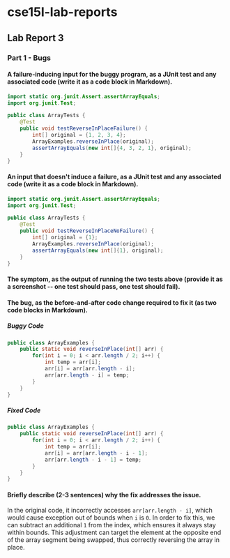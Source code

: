 # cse15l-lab-reports

## Lab Report 3

### Part 1 - Bugs

#### A failure-inducing input for the buggy program, as a JUnit test and any associated code (write it as a code block in Markdown).

```java
import static org.junit.Assert.assertArrayEquals;
import org.junit.Test;

public class ArrayTests {
    @Test
    public void testReverseInPlaceFailure() {
        int[] original = {1, 2, 3, 4};
        ArrayExamples.reverseInPlace(original);
        assertArrayEquals(new int[]{4, 3, 2, 1}, original);
    }
}
```

#### An input that doesn't induce a failure, as a JUnit test and any associated code (write it as a code block in Markdown).

```java
import static org.junit.Assert.assertArrayEquals;
import org.junit.Test;

public class ArrayTests {
    @Test
    public void testReverseInPlaceNoFailure() {
        int[] original = {1};
        ArrayExamples.reverseInPlace(original);
        assertArrayEquals(new int[]{1}, original);
    }
}

```

#### The symptom, as the output of running the two tests above (provide it as a screenshot -- one test should pass, one test should fail).



#### The bug, as the before-and-after code change required to fix it (as two code blocks in Markdown).
##### Buggy Code
```java
public class ArrayExamples {
    public static void reverseInPlace(int[] arr) {
        for(int i = 0; i < arr.length / 2; i++) {
            int temp = arr[i];
            arr[i] = arr[arr.length - i];
            arr[arr.length - i] = temp;
        }
    }
}
```

##### Fixed Code
```java
public class ArrayExamples {
    public static void reverseInPlace(int[] arr) {
        for(int i = 0; i < arr.length / 2; i++) {
            int temp = arr[i];
            arr[i] = arr[arr.length - i - 1];
            arr[arr.length - i - 1] = temp;
        }
    }
}
```





#### Briefly describe (2-3 sentences) why the fix addresses the issue.

In the original code, it incorrectly accesses `arr[arr.length - i]`, which would cause exception out of bounds when `i` is `0`. In order to fix this, we can subtract an additional `1` from the index, which ensures it always stay within bounds. This adjustment can target the element at the opposite end of the array segment being swapped, thus correctly reversing the array in place.